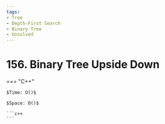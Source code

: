 ```yaml
---
tags:
- Tree
- Depth-First Search
- Binary Tree
- Unsolved
---
```



# 156. Binary Tree Upside Down

=== "C++"

    $Time: O()$

    $Space: O()$

    ```c++
    ```